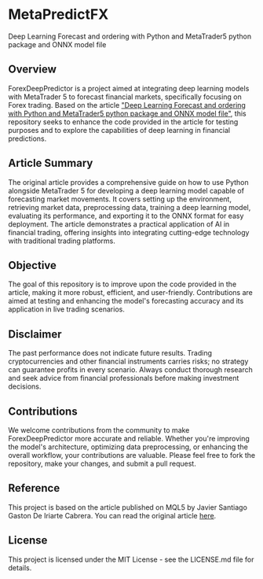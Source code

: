 # MetaPredictFX
Deep Learning Forecast and ordering with Python and MetaTrader5 python package and ONNX model file

## Overview
ForexDeepPredictor is a project aimed at integrating deep learning models with MetaTrader 5 to forecast financial markets, specifically focusing on Forex trading. Based on the article ["Deep Learning Forecast and ordering with Python and MetaTrader5 python package and ONNX model file"](https://www.mql5.com/en/articles/13975), this repository seeks to enhance the code provided in the article for testing purposes and to explore the capabilities of deep learning in financial predictions.

## Article Summary
The original article provides a comprehensive guide on how to use Python alongside MetaTrader 5 for developing a deep learning model capable of forecasting market movements. It covers setting up the environment, retrieving market data, preprocessing data, training a deep learning model, evaluating its performance, and exporting it to the ONNX format for easy deployment. The article demonstrates a practical application of AI in financial trading, offering insights into integrating cutting-edge technology with traditional trading platforms.

## Objective
The goal of this repository is to improve upon the code provided in the article, making it more robust, efficient, and user-friendly. Contributions are aimed at testing and enhancing the model's forecasting accuracy and its application in live trading scenarios.

## Disclaimer
The past performance does not indicate future results. Trading cryptocurrencies and other financial instruments carries risks; no strategy can guarantee profits in every scenario. Always conduct thorough research and seek advice from financial professionals before making investment decisions.

## Contributions
We welcome contributions from the community to make ForexDeepPredictor more accurate and reliable. Whether you're improving the model's architecture, optimizing data preprocessing, or enhancing the overall workflow, your contributions are valuable. Please feel free to fork the repository, make your changes, and submit a pull request.

## Reference
This project is based on the article published on MQL5 by Javier Santiago Gaston De Iriarte Cabrera. You can read the original article [here](https://www.mql5.com/en/articles/13975).

## License
This project is licensed under the MIT License - see the LICENSE.md file for details.
